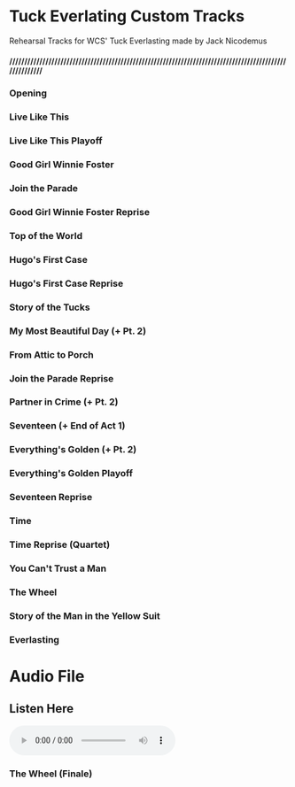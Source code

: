 # Tuck Everlating Custom Tracks
Rehearsal Tracks for WCS' Tuck Everlasting made by Jack Nicodemus
#### ///////////////////////////////////////////////////////////////////////////////////////////////////////


### Opening


### Live Like This


### Live Like This Playoff


### Good Girl Winnie Foster


### Join the Parade


### Good Girl Winnie Foster Reprise


### Top of the World


### Hugo's First Case


### Hugo's First Case Reprise


### Story of the Tucks


### My Most Beautiful Day (+ Pt. 2)


### From Attic to Porch


### Join the Parade Reprise


### Partner in Crime (+ Pt. 2)


### Seventeen (+ End of Act 1)


### Everything's Golden (+ Pt. 2)


### Everything's Golden Playoff


### Seventeen Reprise


### Time


### Time Reprise (Quartet)


### You Can't Trust a Man


### The Wheel


### Story of the Man in the Yellow Suit


### Everlasting
# Audio File

## Listen Here
<audio controls>
  <source src="https://drive.google.com/uc?export=download&id=1Zo6HcyfepVpyyAJvL0UxOAJ1yLMo7iyx" type="audio/mp4">
  Your browser does not support the audio element.
</audio>


### The Wheel (Finale)


